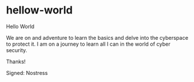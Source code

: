 # hellow-world
Hello World

We are on and adventure to learn the basics and delve into the cyberspace to protect it.
I am on a journey to learn all I can in the world of cyber security.

Thanks!

Signed: Nostress
